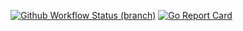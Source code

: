 [![Github Workflow Status (branch)](https://img.shields.io/github/workflow/status/zhikariz/simple_bank/ci-test/master)](https://github.com/zhikariz/simple-bank/actions/workflows/ci.yml?query=branch%3Amaster)
[![Go Report Card](https://goreportcard.com/badge/github.com/zhikariz/simple-bank)](https://goreportcard.com/report/github.com/zhikariz/simple-bank)